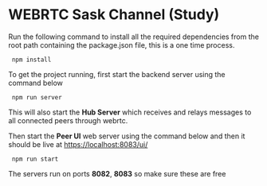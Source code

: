 # WEBRTC Sask Channel (Study)

Run the following command to install all the required dependencies from the root path containing the package.json file, this is a one time process.

``` npm install```

To get the project running, first start the backend server using the command below 

``` npm run server```

This will also start the **Hub Server** which receives and relays messages to all connected peers through webrtc.

Then start the **Peer UI** web server using the command below and then it should be live at [https://localhost:8083/ui/](https://localhost:8083/ui/)

``` npm run start```

The servers run on ports **8082**, **8083** so make sure these are free
